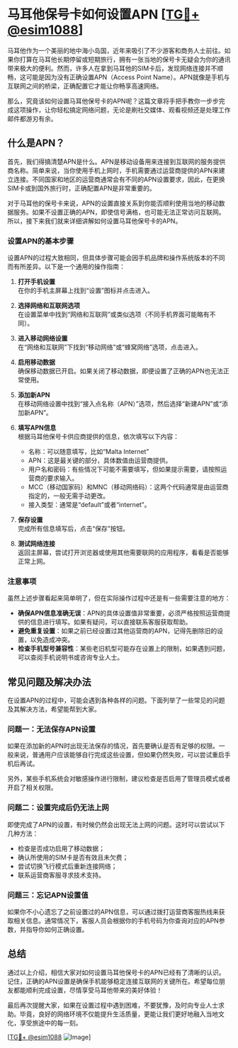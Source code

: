 # 马耳他保号卡如何设置APN [[TG💪+ @esim1088](https://t.me/s/esim1088)]

马耳他作为一个美丽的地中海小岛国，近年来吸引了不少游客和商务人士前往。如果你打算在马耳他长期停留或短期旅行，拥有一张当地的保号卡无疑会为你的通讯带来极大的便利。然而，许多人在拿到马耳他的SIM卡后，发现网络连接并不顺畅，这可能是因为没有正确设置APN（Access Point Name）。APN就像是手机与互联网之间的桥梁，正确配置它才能让你畅享高速网络。

那么，究竟该如何设置马耳他保号卡的APN呢？这篇文章将手把手教你一步步完成这项操作，让你轻松搞定网络问题，无论是刷社交媒体、观看视频还是处理工作邮件都游刃有余。

## 什么是APN？

首先，我们得搞清楚APN是什么。APN是移动设备用来连接到互联网的服务提供商名称。简单来说，当你使用手机上网时，手机需要通过运营商提供的APN来建立连接。不同国家和地区的运营商通常会有不同的APN设置要求，因此，在更换SIM卡或到国外旅行时，正确配置APN是非常重要的。

对于马耳他的保号卡来说，APN的设置直接关系到你能否顺利使用当地的移动数据服务。如果不设置正确的APN，即使信号满格，也可能无法正常访问互联网。所以，接下来我们就来详细讲解如何设置马耳他保号卡的APN。

### 设置APN的基本步骤

设置APN的过程大致相同，但具体步骤可能会因手机品牌和操作系统版本的不同而有所差异。以下是一个通用的操作指南：

1. **打开手机设置**  
   在你的手机主屏幕上找到“设置”图标并点击进入。

2. **选择网络和互联网选项**  
   在设置菜单中找到“网络和互联网”或类似选项（不同手机界面可能略有不同）。

3. **进入移动网络设置**  
   在“网络和互联网”下找到“移动网络”或“蜂窝网络”选项，点击进入。

4. **启用移动数据**  
   确保移动数据已开启。如果关闭了移动数据，即便设置了正确的APN也无法正常使用。

5. **添加新APN**  
   在移动网络设置中找到“接入点名称（APN）”选项，然后选择“新建APN”或“添加新APN”。

6. **填写APN信息**  
   根据马耳他保号卡供应商提供的信息，依次填写以下内容：
   - 名称：可以随意填写，比如“Malta Internet”
   - APN：这是最关键的部分，具体数值由运营商提供。
   - 用户名和密码：有些情况下可能不需要填写，但如果提示需要，请按照运营商的要求输入。
   - MCC（移动国家码）和MNC（移动网络码）：这两个代码通常是由运营商指定的，一般无需手动更改。
   - 接入类型：通常是“default”或者“internet”。

7. **保存设置**  
   完成所有信息填写后，点击“保存”按钮。

8. **测试网络连接**  
   返回主屏幕，尝试打开浏览器或使用其他需要联网的应用程序，看看是否能够正常上网。

### 注意事项

虽然上述步骤看起来简单明了，但在实际操作过程中还是有一些需要注意的地方：

- **确保APN信息准确无误**：APN的具体设置值非常重要，必须严格按照运营商提供的信息进行填写。如果有疑问，可以直接联系客服获取帮助。
- **避免重复设置**：如果之前已经设置过其他运营商的APN，记得先删除旧的设置，以免造成冲突。
- **检查手机型号兼容性**：某些老旧机型可能存在设置上的限制，如果遇到问题，可以查阅手机说明书或咨询专业人士。

## 常见问题及解决办法

在设置APN的过程中，可能会遇到各种各样的问题。下面列举了一些常见的问题及其解决方法，希望能帮到大家。

### 问题一：无法保存APN设置

如果在添加新的APN时出现无法保存的情况，首先要确认是否有足够的权限。一般来说，普通用户应该能够自行完成这些设置，但如果仍然失败，可以尝试重启手机后再试。

另外，某些手机系统会对敏感操作进行限制，建议检查是否启用了管理员模式或者开启了相关权限。

### 问题二：设置完成后仍无法上网

即使完成了APN的设置，有时候仍然会出现无法上网的问题。这时可以尝试以下几种方法：

- 检查是否成功启用了移动数据；
- 确认所使用的SIM卡是否有效且未欠费；
- 尝试切换飞行模式后重新连接网络；
- 联系运营商客服寻求技术支持。

### 问题三：忘记APN设置值

如果你不小心遗忘了之前设置过的APN信息，可以通过拨打运营商客服热线来获取相关信息。通常情况下，客服人员会根据你的手机号码为你查询对应的APN参数，并指导你如何正确设置。

## 总结

通过以上介绍，相信大家对如何设置马耳他保号卡的APN已经有了清晰的认识。记住，正确的APN设置是确保手机能够稳定连接互联网的关键所在。希望每位朋友都能顺利完成设置，尽情享受马耳他带来的美好体验！

最后再次提醒大家，如果在设置过程中遇到困难，不要犹豫，及时向专业人士求助。毕竟，良好的网络环境不仅能提升生活质量，更能让我们更好地融入当地文化，享受旅途中的每一刻。

[[TG💪+ @esim1088](https://t.me/s/esim1088) ![Image](https://i.postimg.cc/4NQfJmqS/Snipaste-2025-05-13-00-14-12.png)]